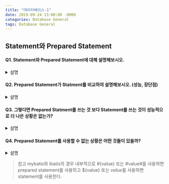 ```yaml
---
title: "데이터베이스-1"
date: 2019-09-24 13:00:00 -0000
categories: Database General
tags: Database General
---
```


## Statement와 Prepared Statement

#### Q1. Statement와 Prepared Statement에 대해 설명해보시오.

<details><summary>설명</summary>

Java에서는 쿼리를 Statement 혹은 Prepared Statement라는 객체에 담아 DB에 전달하는데
Statement는 완성된 정적 쿼리가 DB로 전달되는 방식을 말하고
Prepared Statement는 쿼리를 미리 컴파일하고 사용될 파라미터와 함께 DB로 전달되는 방식을 말한다.

</details>

#### Q2. Prepared Statement가 Statment를 비교하여 설명해보시오. (성능, 장단점)

<details><summary>설명</summary>

Prepared Statement가 대부분의 경우에서 Statement보다 낫다.
DB는 쿼리 수행시 다음의 3단계를 거친다.

1) 쿼리 분석
2) 쿼리 컴파일
3) 쿼리 수행

**성능적인 측면**
Prepared Statement는 미리 컴파일된 SQL문을 사용하기 때문에 "쿼리분석"과 "쿼리컴파일" 과정이 생략된다.
하지만 Statement는 매번 쿼리 분석과 컴파일 과정을 거치지 때문에 전체 수행 속도가 상대적으로 느리다.

또한 Prepared Statement는 자주 사용하는 쿼리에 대해 컴파일 결과를 주로 캐시해놓고 사용한다.
쿼리 자체는 동일하고 사용되는 파라미터만 변경되는 것이기 때문에 재사용률이 Statement보다 높다.


**보안적인 측면**
Prepare Statement는 쿼리는 동일하고 사용되는 파라미터만 변경되기 때문에 SQL Injection으로부터 안전하다.
반면에 Statement는 사용자 입력으로부터 쿼리가 생상되므로 Injection의 위험이 있다.

따라서 항상 Statement보다 Prepared Statement를 사용하는 습관을 들이는게 좋다.

요약
> 성능적인 면에서 미리 컴파일 되어 있기도 하고 캐시 사용률이 높아 Prepared Statement가 우수
> 보안적인 면에서 SQL Injection 위험으로부터 안전하기 때문에 Prepared Statement가 우수

</details>

#### Q3. 그렇다면 Prepared Statment를 쓰는 것 보다 Statement를 쓰는 것이 성능적으로 더 나은 상황은 없는가?

<details><summary>설명</summary>

쿼리 자체가 변하지 않는 경우, 즉 쿼리와 결과가 거의 동일한 경우에 대해서는 Statement가 낫다.

왜냐하면 Prepared Statement는 쿼리를 캐시하여 사용하는데
DB는 쿼리가 같고 자주 사용된다면 해당 결과까지 캐싱하여 제공한다.

DB 데이터 접근 과정을 거치지 않고 캐시에서 바로 데이터를 제공해주기 때문에 빠를 수 있다.

</details>

#### Q4. Prepared Statement를 사용할 수 없는 상황은 어떤 것들이 있을까?

<details><summary>설명</summary>

Dynamic SQL를 사용해야 하는 경우엔 Prepared Statement를 사용 할 수 없다.

예를 들면
1) 어떤 조건에 따라 조회하는 칼럼이 달라진다던지
2) 조건에 따라 쿼리 자체가 달라진다던지
3) 조건에 따라 join하는 테이블이 달라진다던지
등등...

이렇게 Dynamic SQL을 사용해야 하는 경우에는 Prepared Statement를 사용할 수 없다.

</details>

> 참고
> mybatis와 ibatis의 경우 내부적으로
> #{value} 또는 #value#를 사용하면 prepared statement를 사용하고
> ${value} 또는 $value$를 사용하면 statement를 사용한다.
